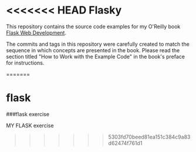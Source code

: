 <<<<<<< HEAD
Flasky
======

This repository contains the source code examples for my O'Reilly book [Flask Web Development](http://www.flaskbook.com).

The commits and tags in this repository were carefully created to match the sequence in which concepts are presented in the book. Please read the section titled "How to Work with the Example Code" in the book's preface for instructions.

=======
# flask
###flask exercise

 MY FLASK exercise
>>>>>>> 5303fd70beed81ea151c384c9a83d62474f761d1
